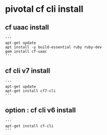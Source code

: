 # pivotal cf cli install

## cf uaac install
	'''
	apt-get update
	apt install -y build-essential ruby ruby-dev
	gem install cf-uaac
	'''

## cf cli v7 install
	'''
	apt-get update
	apt-get install cf7-cli
	'''
	
## option : cf cli v6 install
	'''
	apt-get install cf-cli
	'''
